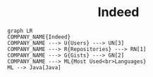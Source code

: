 <h1 align="center">Indeed</h1>

```mermaid
graph LR
COMPANY_NAME{Indeed}
COMPANY_NAME ---> U{Users} ---> UN[3]
COMPANY_NAME ---> R{Repositories} ---> RN[1]
COMPANY_NAME ---> G{Gists} ---> GN[2]
COMPANY_NAME ---> ML{Most Used<br>Languages}
ML --> Java[Java]
```
